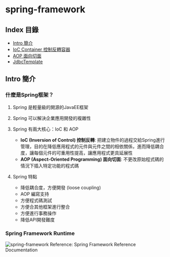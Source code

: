 # **spring-framework**

## **Index 目錄**
* [Intro 簡介](#intro-簡介)
* [IoC Container 控制反轉容器](/spring-framework/IoC.md)
* [AOP 面向切面](/spring-framework/AOP.md)
* [JdbcTemplate](/spring-framework/JdbcTemplate.md)

## **Intro 簡介**

### **什麼是Spring框架？**

1. Spring 是輕量級的開源的JavaEE框架

2. Spring 可以解決企業應用開發的複雜性

3. Spring 有兩大核心：IoC 和 AOP
    * **IoC (Inversion of Control) 控制反轉**: 把建立物件的過程交給Spring進行管理，目的在降低應用程式的元件與元件之間的相依關係，進而降低耦合度，讓每個元件的可重用性提高，讓應用程式更具延展性
    * **AOP (Aspect-Oriented Programming) 面向切面**: 不更改原始程式碼的情況下插入特定功能的程式碼

4. Spring 特點
    * 降低耦合度，方便開發 (loose coupling)
    * AOP 編寫支持
    * 方便程式碼測試
    * 方便合其他框架進行整合
    * 方便進行事務操作
    * 降低API開發難度

### **Spring Framework Runtime**
 
 ![spring-framework](https://docs.spring.io/spring-framework/docs/4.3.x/spring-framework-reference/htmlsingle/images/spring-overview.png)
 Reference: Spring Framework Reference Documentation

